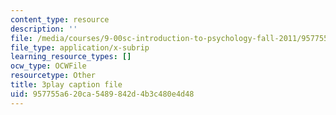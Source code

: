 ```yaml
---
content_type: resource
description: ''
file: /media/courses/9-00sc-introduction-to-psychology-fall-2011/957755a620ca5489842d4b3c480e4d48_t73rjeOj0eY.vtt
file_type: application/x-subrip
learning_resource_types: []
ocw_type: OCWFile
resourcetype: Other
title: 3play caption file
uid: 957755a6-20ca-5489-842d-4b3c480e4d48
---
```

